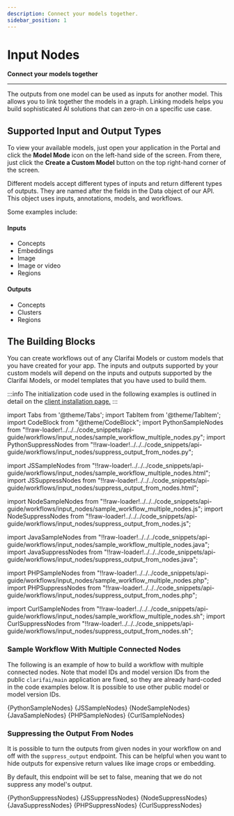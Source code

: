 ```yaml
---
description: Connect your models together.
sidebar_position: 1
---
```


# Input Nodes

**Connect your models together**
<hr />

The outputs from one model can be used as inputs for another model. This allows you to link together the models in a graph. Linking models helps you build sophisticated AI solutions that can zero-in on a specific use case.

## Supported Input and Output Types

To view your available models, just open your application in the Portal and click the **Model Mode** icon on the left-hand side of the screen. From there, just click the **Create a Custom Model** button on the top right-hand corner of the screen.

Different models accept different types of inputs and return different types of outputs. They are named after the fields in the Data object of our API. This object uses inputs, annotations, models, and workflows. 

Some examples include:

#### Inputs

* Concepts
* Embeddings
* Image
* Image or video
* Regions

#### Outputs

* Concepts
* Clusters
* Regions

## The Building Blocks

You can create workflows out of any Clarifai Models or custom models that you have created for your app. The inputs and outputs supported by your custom models will depend on the inputs and outputs supported by the Clarifai Models, or model templates that you have used to build them.

:::info
The initialization code used in the following examples is outlined in detail on the [client installation page.](https://docs.clarifai.com/api-guide/api-overview/api-clients/#client-installation-instructions)
:::

import Tabs from '@theme/Tabs';
import TabItem from '@theme/TabItem';
import CodeBlock from "@theme/CodeBlock";
import PythonSampleNodes from "!!raw-loader!../../../code_snippets/api-guide/workflows/input_nodes/sample_workflow_multiple_nodes.py";
import PythonSuppressNodes from "!!raw-loader!../../../code_snippets/api-guide/workflows/input_nodes/suppress_output_from_nodes.py";

import JSSampleNodes from "!!raw-loader!../../../code_snippets/api-guide/workflows/input_nodes/sample_workflow_multiple_nodes.html";
import JSSuppressNodes from "!!raw-loader!../../../code_snippets/api-guide/workflows/input_nodes/suppress_output_from_nodes.html";

import NodeSampleNodes from "!!raw-loader!../../../code_snippets/api-guide/workflows/input_nodes/sample_workflow_multiple_nodes.js";
import NodeSuppressNodes from "!!raw-loader!../../../code_snippets/api-guide/workflows/input_nodes/suppress_output_from_nodes.js";

import JavaSampleNodes from "!!raw-loader!../../../code_snippets/api-guide/workflows/input_nodes/sample_workflow_multiple_nodes.java";
import JavaSuppressNodes from "!!raw-loader!../../../code_snippets/api-guide/workflows/input_nodes/suppress_output_from_nodes.java";

import PHPSampleNodes from "!!raw-loader!../../../code_snippets/api-guide/workflows/input_nodes/sample_workflow_multiple_nodes.php";
import PHPSuppressNodes from "!!raw-loader!../../../code_snippets/api-guide/workflows/input_nodes/suppress_output_from_nodes.php";

import CurlSampleNodes from "!!raw-loader!../../../code_snippets/api-guide/workflows/input_nodes/sample_workflow_multiple_nodes.sh";
import CurlSuppressNodes from "!!raw-loader!../../../code_snippets/api-guide/workflows/input_nodes/suppress_output_from_nodes.sh";

### Sample Workflow With Multiple Connected Nodes

The following is an example of how to build a workflow with multiple connected nodes. Note that model IDs and model version IDs from the public `clarifai/main` application are fixed, so they are already hard-coded in the code examples below. It is possible to use other public model or model version IDs.

<Tabs>

<TabItem value="python" label="Python">
    <CodeBlock className="language-python">{PythonSampleNodes}</CodeBlock>
</TabItem>

<TabItem value="js_rest" label="JavaScript (REST)">
    <CodeBlock className="language-javascript">{JSSampleNodes}</CodeBlock>
</TabItem>

<TabItem value="nodejs" label="NodeJS">
    <CodeBlock className="language-javascript">{NodeSampleNodes}</CodeBlock>
</TabItem>

<TabItem value="java" label="Java">
    <CodeBlock className="language-java">{JavaSampleNodes}</CodeBlock>
</TabItem>

<TabItem value="php" label="PHP">
   <CodeBlock className="language-php">{PHPSampleNodes}</CodeBlock>
</TabItem>

<TabItem value="curl" label="cURL">
    <CodeBlock className="language-bash">{CurlSampleNodes}</CodeBlock>
</TabItem>

</Tabs>

### Suppressing the Output From Nodes

It is possible to turn the outputs from given nodes in your workflow on and off with the `suppress_output` endpoint. This can be helpful when you want to hide outputs for expensive return values like image crops or embedding.

By default, this endpoint will be set to false, meaning that we do not suppress any model's output.

<Tabs>

<TabItem value="python" label="Python">
    <CodeBlock className="language-python">{PythonSuppressNodes}</CodeBlock>
</TabItem>

<TabItem value="js_rest" label="JavaScript (REST)">
    <CodeBlock className="language-javascript">{JSSuppressNodes}</CodeBlock>
</TabItem>

<TabItem value="nodejs" label="NodeJS">
    <CodeBlock className="language-javascript">{NodeSuppressNodes}</CodeBlock>
</TabItem>

<TabItem value="java" label="Java">
    <CodeBlock className="language-java">{JavaSuppressNodes}</CodeBlock>
</TabItem>

<TabItem value="php" label="PHP">
   <CodeBlock className="language-php">{PHPSuppressNodes}</CodeBlock>
</TabItem>

<TabItem value="curl" label="cURL">
    <CodeBlock className="language-bash">{CurlSuppressNodes}</CodeBlock>
</TabItem>

</Tabs>

